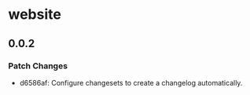 # website

## 0.0.2

### Patch Changes

- d6586af: Configure changesets to create a changelog automatically.
